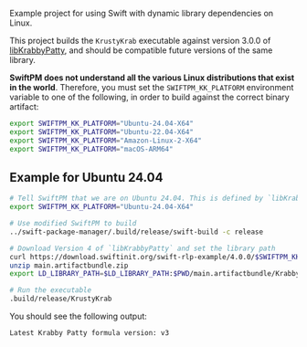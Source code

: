 Example project for using Swift with dynamic library dependencies on Linux.

This project builds the `KrustyKrab` executable against version 3.0.0 of [libKrabbyPatty](https://github.com/tayloraswift/swift-rlp-example), and should be compatible future versions of the same library.

**SwiftPM does not understand all the various Linux distributions that exist in the world**. Therefore, you must set the `SWIFTPM_KK_PLATFORM` environment variable to one of the following, in order to build against the correct binary artifact:

```bash
export SWIFTPM_KK_PLATFORM="Ubuntu-24.04-X64"
export SWIFTPM_KK_PLATFORM="Ubuntu-22.04-X64"
export SWIFTPM_KK_PLATFORM="Amazon-Linux-2-X64"
export SWIFTPM_KK_PLATFORM="macOS-ARM64"
```

## Example for Ubuntu 24.04

```bash
# Tell SwiftPM that we are on Ubuntu 24.04. This is defined by `libKrabbyPatty`, not SwiftPM.
export SWIFTPM_KK_PLATFORM="Ubuntu-24.04-X64"

# Use modified SwiftPM to build
../swift-package-manager/.build/release/swift-build -c release

# Download Version 4 of `libKrabbyPatty` and set the library path
curl https://download.swiftinit.org/swift-rlp-example/4.0.0/$SWIFTPM_KK_PLATFORM/main.artifactbundle.zip -o main.artifactbundle.zip
unzip main.artifactbundle.zip
export LD_LIBRARY_PATH=$LD_LIBRARY_PATH:$PWD/main.artifactbundle/KrabbyPatty/

# Run the executable
.build/release/KrustyKrab
```

You should see the following output:

```
Latest Krabby Patty formula version: v3
```
